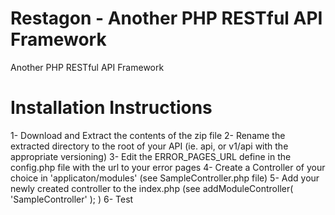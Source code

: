 Restagon - Another PHP RESTful API Framework
============================================

Another PHP RESTful API Framework


Installation Instructions
=========================
1- Download and Extract the contents of the zip file
2- Rename the extracted directory to the root of your API (ie. api, or v1/api with the appropriate versioning)
3- Edit the ERROR_PAGES_URL define in the config.php file with the url to your error pages
4- Create a Controller of your choice in 'applicaton/modules' (see SampleController.php file)
5- Add your newly created controller to the index.php (see addModuleController( 'SampleController' ); )
6- Test